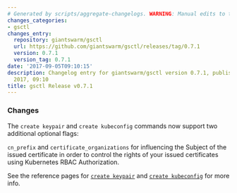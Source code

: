 ```yaml
---
# Generated by scripts/aggregate-changelogs. WARNING: Manual edits to this files will be overwritten.
changes_categories:
- gsctl
changes_entry:
  repository: giantswarm/gsctl
  url: https://github.com/giantswarm/gsctl/releases/tag/0.7.1
  version: 0.7.1
  version_tag: 0.7.1
date: '2017-09-05T09:10:15'
description: Changelog entry for giantswarm/gsctl version 0.7.1, published on 05 September
  2017, 09:10
title: gsctl Release v0.7.1
---
```


### Changes

The `create keypair` and `create kubeconfig` commands now support two additional optional flags:

`cn_prefix` and `certificate_organizations` for influencing the Subject of the issued certificate in order to control the rights of your issued certificates using Kubernetes RBAC Authorization.

See the reference pages for [`create keypair`](https://docs.giantswarm.io/reference/gsctl/create-keypair/) and [`create kubeconfig`](https://docs.giantswarm.io/reference/gsctl/create-kubeconfig/) for more info.
